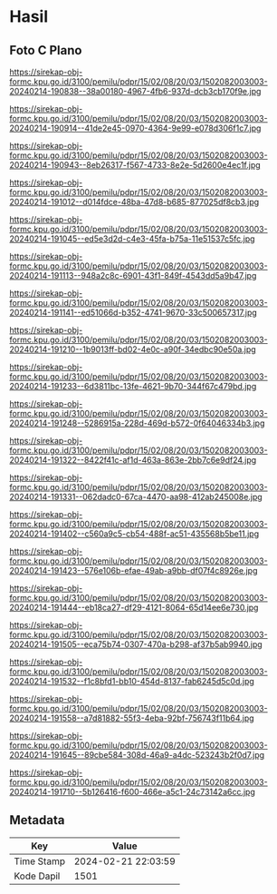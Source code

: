# Hasil

## Foto C Plano

https://sirekap-obj-formc.kpu.go.id/3100/pemilu/pdpr/15/02/08/20/03/1502082003003-20240214-190838--38a00180-4967-4fb6-937d-dcb3cb170f9e.jpg

https://sirekap-obj-formc.kpu.go.id/3100/pemilu/pdpr/15/02/08/20/03/1502082003003-20240214-190914--41de2e45-0970-4364-9e99-e078d306f1c7.jpg

https://sirekap-obj-formc.kpu.go.id/3100/pemilu/pdpr/15/02/08/20/03/1502082003003-20240214-190943--8eb26317-f567-4733-8e2e-5d2600e4ec1f.jpg

https://sirekap-obj-formc.kpu.go.id/3100/pemilu/pdpr/15/02/08/20/03/1502082003003-20240214-191012--d014fdce-48ba-47d8-b685-877025df8cb3.jpg

https://sirekap-obj-formc.kpu.go.id/3100/pemilu/pdpr/15/02/08/20/03/1502082003003-20240214-191045--ed5e3d2d-c4e3-45fa-b75a-11e51537c5fc.jpg

https://sirekap-obj-formc.kpu.go.id/3100/pemilu/pdpr/15/02/08/20/03/1502082003003-20240214-191113--948a2c8c-6901-43f1-849f-4543dd5a9b47.jpg

https://sirekap-obj-formc.kpu.go.id/3100/pemilu/pdpr/15/02/08/20/03/1502082003003-20240214-191141--ed51066d-b352-4741-9670-33c500657317.jpg

https://sirekap-obj-formc.kpu.go.id/3100/pemilu/pdpr/15/02/08/20/03/1502082003003-20240214-191210--1b9013ff-bd02-4e0c-a90f-34edbc90e50a.jpg

https://sirekap-obj-formc.kpu.go.id/3100/pemilu/pdpr/15/02/08/20/03/1502082003003-20240214-191233--6d3811bc-13fe-4621-9b70-344f67c479bd.jpg

https://sirekap-obj-formc.kpu.go.id/3100/pemilu/pdpr/15/02/08/20/03/1502082003003-20240214-191248--5286915a-228d-469d-b572-0f64046334b3.jpg

https://sirekap-obj-formc.kpu.go.id/3100/pemilu/pdpr/15/02/08/20/03/1502082003003-20240214-191322--8422f41c-af1d-463a-863e-2bb7c6e9df24.jpg

https://sirekap-obj-formc.kpu.go.id/3100/pemilu/pdpr/15/02/08/20/03/1502082003003-20240214-191331--062dadc0-67ca-4470-aa98-412ab245008e.jpg

https://sirekap-obj-formc.kpu.go.id/3100/pemilu/pdpr/15/02/08/20/03/1502082003003-20240214-191402--c560a9c5-cb54-488f-ac51-435568b5be11.jpg

https://sirekap-obj-formc.kpu.go.id/3100/pemilu/pdpr/15/02/08/20/03/1502082003003-20240214-191423--576e106b-efae-49ab-a9bb-df07f4c8926e.jpg

https://sirekap-obj-formc.kpu.go.id/3100/pemilu/pdpr/15/02/08/20/03/1502082003003-20240214-191444--eb18ca27-df29-4121-8064-65d14ee6e730.jpg

https://sirekap-obj-formc.kpu.go.id/3100/pemilu/pdpr/15/02/08/20/03/1502082003003-20240214-191505--eca75b74-0307-470a-b298-af37b5ab9940.jpg

https://sirekap-obj-formc.kpu.go.id/3100/pemilu/pdpr/15/02/08/20/03/1502082003003-20240214-191532--f1c8bfd1-bb10-454d-8137-fab6245d5c0d.jpg

https://sirekap-obj-formc.kpu.go.id/3100/pemilu/pdpr/15/02/08/20/03/1502082003003-20240214-191558--a7d81882-55f3-4eba-92bf-756743f11b64.jpg

https://sirekap-obj-formc.kpu.go.id/3100/pemilu/pdpr/15/02/08/20/03/1502082003003-20240214-191645--89cbe584-308d-46a9-a4dc-523243b2f0d7.jpg

https://sirekap-obj-formc.kpu.go.id/3100/pemilu/pdpr/15/02/08/20/03/1502082003003-20240214-191710--5b126416-f600-466e-a5c1-24c73142a6cc.jpg


## Metadata

| Key        | Value               |
| ---------- | ------------------- |
| Time Stamp | 2024-02-21 22:03:59 |
| Kode Dapil | 1501                |



